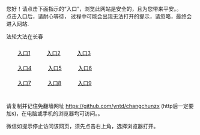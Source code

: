 您好！请点击下面指示的“入口”，浏览此网站是安全的，且为您带来平安。。 <br/>
点击入口后，请耐心等待， 过程中可能会出现无法打开的提示，请忽略，最终会进入网站. </br>

法轮大法在长春<br/>
<div style="padding:10px"><a style="margin:20px" target="_blank" href="https://d3n8xar8itqwn1.cloudfront.net/2Qpsp?oxgjz" id="ccLink1" rel="nofollow">入口1</a> <a target="_blank" style="margin:20px" href="https://d3m85wos9u97qe.cloudfront.net/2Qpsp?cchccpnl" id="ccLink2" rel="nofollow">入口2</a> <a style="margin:20px" target="_blank" href="https://d3rvgalobfqmwk.cloudfront.net/2Qpsp?jqfvxue" id="ccLink3" rel="nofollow">入口3</a></div>

<div style="padding:10px" ><a style="margin:20px" target="_blank" href="https://d3n8xar8itqwn1.cloudfront.net/2Qpsp?oxgjz" id="ccLink4" rel="nofollow">入口4</a> <a style="margin:20px" href="https://d3m85wos9u97qe.cloudfront.net/2Qpsp?cchccpnl" target="_blank" id="ccLink5" rel="nofollow">入口5</a> <a style="margin:20px" href="https://d3rvgalobfqmwk.cloudfront.net/2Qpsp?jqfvxue" target="_blank" id="ccLink6" rel="nofollow">入口6</a></div>

<div style="padding:10px"><a style="margin:20px" target="_blank" href="https://d3n8xar8itqwn1.cloudfront.net/2Qpsp?oxgjz" id="ccLink7" rel="nofollow">入口7</a> <a style="margin:20px" href="https://d3m85wos9u97qe.cloudfront.net/2Qpsp?cchccpnl" target="_blank" id="ccLink8" rel="nofollow">入口8</a> <a style="margin:20px" target="_blank" href="https://d3rvgalobfqmwk.cloudfront.net/2Qpsp?jqfvxue" id="ccLink9" rel="nofollow">入口9</a></div>

<br/>



请复制并记住免翻墙网址 https://github.com/yntd/changchunzx (http后一定要加s)，在电脑或手机的浏览器均可访问。。<br/>

微信如提示停止访问该网页，须先点击右上角，选择浏览器打开。
